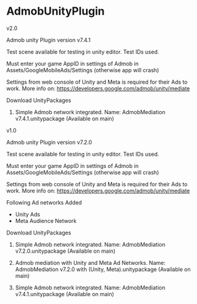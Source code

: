 # AdmobUnityPlugin

v2.0

Admob unity Plugin version v7.4.1

Test scene available for testing in unity editor.
Test IDs used.

Must enter your game AppID in settings of Admob in Assets/GoogleMobileAds/Settings (otherwise app will crash)

Settings from web console of Unity and Meta is required for their Ads to work.
More info on: https://developers.google.com/admob/unity/mediate

Download UnityPackages
1) Simple Admob network integrated.
Name: AdmobMediation v7.4.1.unitypackage (Available on main)

v1.0

Admob unity Plugin version v7.2.0

Test scene available for testing in unity editor.
Test IDs used.

Must enter your game AppID in settings of Admob in Assets/GoogleMobileAds/Settings (otherwise app will crash)

Settings from web console of Unity and Meta is required for their Ads to work.
More info on: https://developers.google.com/admob/unity/mediate

Following Ad networks Added
- Unity Ads
- Meta Audience Network

Download UnityPackages
1) Simple Admob network integrated.
Name: AdmobMediation v7.2.0.unitypackage (Available on main)

2) Admob mediation with Unity and Meta Ad Networks.
Name: AdmobMediation v7.2.0 with (Unity, Meta).unitypackage (Available on main)

3) Simple Admob network integrated.
Name: AdmobMediation v7.4.1.unitypackage (Available on main)

